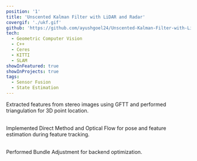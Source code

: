 ```yaml
---
position: '1'
title: 'Unscented Kalman Filter with LiDAR and Radar'
covergif: './ukf.gif'
github: 'https://github.com/ayushgoel24/Unscented-Kalman-Filter-with-LiDAR-and-Radar'
tech:
  - Geometric Computer Vision
  - C++
  - Ceres
  - KITTI
  - SLAM
showInFeatured: true
showInProjects: true
tags:
  - Sensor Fusion
  - State Estimation
---
```


Extracted features from stereo images using GFTT and performed triangulation for 3D point location. <br><br>

Implemented Direct Method and Optical Flow for pose and feature estimation during feature tracking.<br><br>

Performed Bundle Adjustment for backend optimization.
